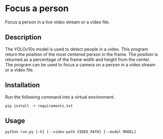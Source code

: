 # Focus a person
Focus a person in a live video stream or a video file.

## Description
The YOLOv10s model is used to detect people in a video. This program return the position of the most centered person in the frame. The position is returned as a percentage of the frame width and height from the center. The program can be used to focus a camera on a person in a video stream or a video file.

## Installation
Run the following command into a virtual environment.
```
pip install -r requirements.txt
```

## Usage
```
python run.py [-h] [--video-path VIDEO_PATH] [--model MODEL]
```